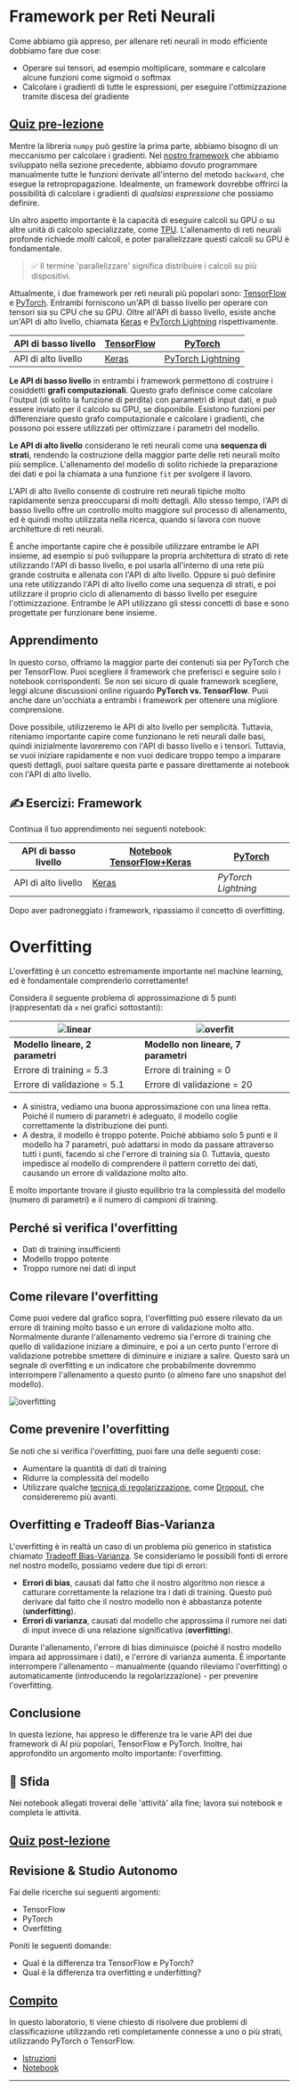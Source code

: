 <!--
CO_OP_TRANSLATOR_METADATA:
{
  "original_hash": "ddd216f558a255260a9374008002c971",
  "translation_date": "2025-09-23T08:33:54+00:00",
  "source_file": "lessons/3-NeuralNetworks/05-Frameworks/README.md",
  "language_code": "it"
}
-->
# Framework per Reti Neurali

Come abbiamo già appreso, per allenare reti neurali in modo efficiente dobbiamo fare due cose:

* Operare sui tensori, ad esempio moltiplicare, sommare e calcolare alcune funzioni come sigmoid o softmax
* Calcolare i gradienti di tutte le espressioni, per eseguire l'ottimizzazione tramite discesa del gradiente

## [Quiz pre-lezione](https://ff-quizzes.netlify.app/en/ai/quiz/9)

Mentre la libreria `numpy` può gestire la prima parte, abbiamo bisogno di un meccanismo per calcolare i gradienti. Nel [nostro framework](../04-OwnFramework/OwnFramework.ipynb) che abbiamo sviluppato nella sezione precedente, abbiamo dovuto programmare manualmente tutte le funzioni derivate all'interno del metodo `backward`, che esegue la retropropagazione. Idealmente, un framework dovrebbe offrirci la possibilità di calcolare i gradienti di *qualsiasi espressione* che possiamo definire.

Un altro aspetto importante è la capacità di eseguire calcoli su GPU o su altre unità di calcolo specializzate, come [TPU](https://en.wikipedia.org/wiki/Tensor_Processing_Unit). L'allenamento di reti neurali profonde richiede *molti* calcoli, e poter parallelizzare questi calcoli su GPU è fondamentale.

> ✅ Il termine 'parallelizzare' significa distribuire i calcoli su più dispositivi.

Attualmente, i due framework per reti neurali più popolari sono: [TensorFlow](http://TensorFlow.org) e [PyTorch](https://pytorch.org/). Entrambi forniscono un'API di basso livello per operare con tensori sia su CPU che su GPU. Oltre all'API di basso livello, esiste anche un'API di alto livello, chiamata [Keras](https://keras.io/) e [PyTorch Lightning](https://pytorchlightning.ai/) rispettivamente.

API di basso livello | [TensorFlow](http://TensorFlow.org) | [PyTorch](https://pytorch.org/)
----------------------|-------------------------------------|--------------------------------
API di alto livello   | [Keras](https://keras.io/)         | [PyTorch Lightning](https://pytorchlightning.ai/)

**Le API di basso livello** in entrambi i framework permettono di costruire i cosiddetti **grafi computazionali**. Questo grafo definisce come calcolare l'output (di solito la funzione di perdita) con parametri di input dati, e può essere inviato per il calcolo su GPU, se disponibile. Esistono funzioni per differenziare questo grafo computazionale e calcolare i gradienti, che possono poi essere utilizzati per ottimizzare i parametri del modello.

**Le API di alto livello** considerano le reti neurali come una **sequenza di strati**, rendendo la costruzione della maggior parte delle reti neurali molto più semplice. L'allenamento del modello di solito richiede la preparazione dei dati e poi la chiamata a una funzione `fit` per svolgere il lavoro.

L'API di alto livello consente di costruire reti neurali tipiche molto rapidamente senza preoccuparsi di molti dettagli. Allo stesso tempo, l'API di basso livello offre un controllo molto maggiore sul processo di allenamento, ed è quindi molto utilizzata nella ricerca, quando si lavora con nuove architetture di reti neurali.

È anche importante capire che è possibile utilizzare entrambe le API insieme, ad esempio si può sviluppare la propria architettura di strato di rete utilizzando l'API di basso livello, e poi usarla all'interno di una rete più grande costruita e allenata con l'API di alto livello. Oppure si può definire una rete utilizzando l'API di alto livello come una sequenza di strati, e poi utilizzare il proprio ciclo di allenamento di basso livello per eseguire l'ottimizzazione. Entrambe le API utilizzano gli stessi concetti di base e sono progettate per funzionare bene insieme.

## Apprendimento

In questo corso, offriamo la maggior parte dei contenuti sia per PyTorch che per TensorFlow. Puoi scegliere il framework che preferisci e seguire solo i notebook corrispondenti. Se non sei sicuro di quale framework scegliere, leggi alcune discussioni online riguardo **PyTorch vs. TensorFlow**. Puoi anche dare un'occhiata a entrambi i framework per ottenere una migliore comprensione.

Dove possibile, utilizzeremo le API di alto livello per semplicità. Tuttavia, riteniamo importante capire come funzionano le reti neurali dalle basi, quindi inizialmente lavoreremo con l'API di basso livello e i tensori. Tuttavia, se vuoi iniziare rapidamente e non vuoi dedicare troppo tempo a imparare questi dettagli, puoi saltare questa parte e passare direttamente ai notebook con l'API di alto livello.

## ✍️ Esercizi: Framework

Continua il tuo apprendimento nei seguenti notebook:

API di basso livello | [Notebook TensorFlow+Keras](IntroKerasTF.ipynb) | [PyTorch](IntroPyTorch.ipynb)
----------------------|-------------------------------------|--------------------------------
API di alto livello   | [Keras](IntroKeras.ipynb)         | *PyTorch Lightning*

Dopo aver padroneggiato i framework, ripassiamo il concetto di overfitting.

# Overfitting

L'overfitting è un concetto estremamente importante nel machine learning, ed è fondamentale comprenderlo correttamente!

Considera il seguente problema di approssimazione di 5 punti (rappresentati da `x` nei grafici sottostanti):

![linear](../../../../../translated_images/overfit1.f24b71c6f652e59e6bed7245ffbeaecc3ba320e16e2221f6832b432052c4da43.it.jpg) | ![overfit](../../../../../translated_images/overfit2.131f5800ae10ca5e41d12a411f5f705d9ee38b1b10916f284b787028dd55cc1c.it.jpg)
-------------------------|--------------------------
**Modello lineare, 2 parametri** | **Modello non lineare, 7 parametri**
Errore di training = 5.3 | Errore di training = 0
Errore di validazione = 5.1 | Errore di validazione = 20

* A sinistra, vediamo una buona approssimazione con una linea retta. Poiché il numero di parametri è adeguato, il modello coglie correttamente la distribuzione dei punti.
* A destra, il modello è troppo potente. Poiché abbiamo solo 5 punti e il modello ha 7 parametri, può adattarsi in modo da passare attraverso tutti i punti, facendo sì che l'errore di training sia 0. Tuttavia, questo impedisce al modello di comprendere il pattern corretto dei dati, causando un errore di validazione molto alto.

È molto importante trovare il giusto equilibrio tra la complessità del modello (numero di parametri) e il numero di campioni di training.

## Perché si verifica l'overfitting

  * Dati di training insufficienti
  * Modello troppo potente
  * Troppo rumore nei dati di input

## Come rilevare l'overfitting

Come puoi vedere dal grafico sopra, l'overfitting può essere rilevato da un errore di training molto basso e un errore di validazione molto alto. Normalmente durante l'allenamento vedremo sia l'errore di training che quello di validazione iniziare a diminuire, e poi a un certo punto l'errore di validazione potrebbe smettere di diminuire e iniziare a salire. Questo sarà un segnale di overfitting e un indicatore che probabilmente dovremmo interrompere l'allenamento a questo punto (o almeno fare uno snapshot del modello).

![overfitting](../../../../../translated_images/Overfitting.408ad91cd90b4371d0a81f4287e1409c359751adeb1ae450332af50e84f08c3e.it.png)

## Come prevenire l'overfitting

Se noti che si verifica l'overfitting, puoi fare una delle seguenti cose:

 * Aumentare la quantità di dati di training
 * Ridurre la complessità del modello
 * Utilizzare qualche [tecnica di regolarizzazione](../../4-ComputerVision/08-TransferLearning/TrainingTricks.md), come [Dropout](../../4-ComputerVision/08-TransferLearning/TrainingTricks.md#Dropout), che considereremo più avanti.

## Overfitting e Tradeoff Bias-Varianza

L'overfitting è in realtà un caso di un problema più generico in statistica chiamato [Tradeoff Bias-Varianza](https://en.wikipedia.org/wiki/Bias%E2%80%93variance_tradeoff). Se consideriamo le possibili fonti di errore nel nostro modello, possiamo vedere due tipi di errori:

* **Errori di bias**, causati dal fatto che il nostro algoritmo non riesce a catturare correttamente la relazione tra i dati di training. Questo può derivare dal fatto che il nostro modello non è abbastanza potente (**underfitting**).
* **Errori di varianza**, causati dal modello che approssima il rumore nei dati di input invece di una relazione significativa (**overfitting**).

Durante l'allenamento, l'errore di bias diminuisce (poiché il nostro modello impara ad approssimare i dati), e l'errore di varianza aumenta. È importante interrompere l'allenamento - manualmente (quando rileviamo l'overfitting) o automaticamente (introducendo la regolarizzazione) - per prevenire l'overfitting.

## Conclusione

In questa lezione, hai appreso le differenze tra le varie API dei due framework di AI più popolari, TensorFlow e PyTorch. Inoltre, hai approfondito un argomento molto importante: l'overfitting.

## 🚀 Sfida

Nei notebook allegati troverai delle 'attività' alla fine; lavora sui notebook e completa le attività.

## [Quiz post-lezione](https://ff-quizzes.netlify.app/en/ai/quiz/10)

## Revisione & Studio Autonomo

Fai delle ricerche sui seguenti argomenti:

- TensorFlow
- PyTorch
- Overfitting

Poniti le seguenti domande:

- Qual è la differenza tra TensorFlow e PyTorch?
- Qual è la differenza tra overfitting e underfitting?

## [Compito](lab/README.md)

In questo laboratorio, ti viene chiesto di risolvere due problemi di classificazione utilizzando reti completamente connesse a uno o più strati, utilizzando PyTorch o TensorFlow.

* [Istruzioni](lab/README.md)
* [Notebook](lab/LabFrameworks.ipynb)

---

